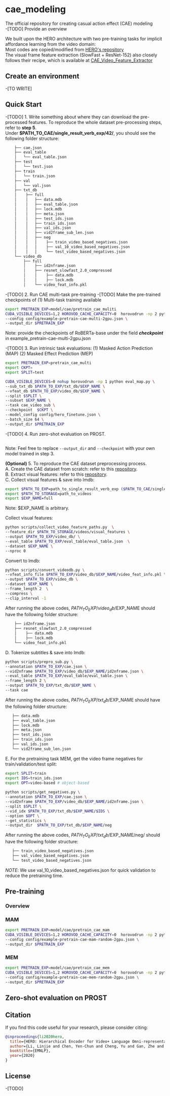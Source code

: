 # cae_modeling
The official repository for creating casual action effect (CAE) modeling \
-[TODO] Provide an overview

We built upon the HERO architecture with two pre-training tasks for implicit affordance learning from the video domain: \
Most codes are copied/modified from [HERO's repository](https://github.com/linjieli222/HERO) \
The visual frame feature extraction (SlowFast + ResNet-152) also closely follows their recipe, which is available at [CAE_Video_Feature_Extractor](https://github.com/Mallory24/cae_video_feature_extractor)

## Create an environment
-[TO WRITE]

## Quick Start
-[TODO] 1. Write something about where they can download the pre-processed features.
To reproduce the whole dataset pre-processing steps, refer to **step 5**. \
Under **$PATH_TO_CAE/single_result_verb_exp/42/**, you should see the following folder structure:
```bash
    ├── cae.json
    ├── eval_table
    │   └── eval_table.json
    ├── test
    │   └── test.json
    ├── train
    │   └── train.json
    ├── val
    │   └── val.json
    ├── txt_db
    │    ├── full
    │    │   ├── data.mdb
    │    │   ├── eval_table.json
    │    │   ├── lock.mdb
    │    │   ├── meta.json
    │    │   ├── test_ids.json
    │    │   ├── train_ids.json
    │    │   ├── val_ids.json
    │    │   ├── vid2frame_sub_len.json
    │    │   ├── neg
    │    │   │    ├── train_video_based_negatives.json
    │    │   │    ├── val_10_video_based_negatives.json
    │    │   │    └── test_video_based_negatives.json
    └── video_db
        ├── full
        │    ├── id2nframe.json
        │    ├── resnet_slowfast_2.0_compressed
        │    │    ├── data.mdb
        │    │    ├── lock.mdb
        │    └── video_feat_info.pkl
```
-[TODO] 2. Run CAE multi-task pre-training 
-[TODO] Make the pre-trained checkpoints of (1) Multi-task training available
```bash
export PRETRAIN_EXP=model/cae/pretrain_cae_muliti
CUDA_VISIBLE_DEVICES=1,2 HOROVOD_CACHE_CAPACITY=0  horovodrun -np 2 python pretrain.py \
--config config/example-pretrain-cae-multi-2gpu.json \
--output_dir $PRETRAIN_EXP
```
Note: provide the checkpoints of RoBERTa-base under the field **_checkpoint_** in example_pretrain-cae-multi-2gpu.json

-[TODO] 3. Run intrinsic task evaluations: (1) Masked Action Prediction (MAP) (2) Masked Effect Prediction (MEP)
```bash
export PRETRAIN_EXP=pretrain_cae_multi
export CKPT=
export SPLIT=test

CUDA_VISIBLE_DEVICES=0 nohup horovodrun -np 1 python eval_map.py \
--sub_txt_db $PATH_TO_EXP/txt_db/$EXP_NAME \
--vfeat_db $PATH_TO_EXP/video_db/$EXP_NAME \
--split $SPLIT \
--subset $EXP_NAME \
--task cae_video_sub \
--checkpoint  $CKPT \
--model_config config/hero_finetune.json \
--batch_size 64 \
--output_dir $PRETRAIN_EXP 
```

-[TODO] 4. Run zero-shot evaluation on PROST.
```bash
```

Note: Feel free to replace `--output_dir` and `--checkpoint` with your own model trained in step 3.

**(Optional)** 5. To reproduce the CAE dataset preprocessing process. \
A. Create the CAE dataset from scratch: refer to this [repository](https://github.com/Mallory24/cae_dataset/blob/main/README.md). \
B. Extract visual features: refer to this [repository](https://github.com/Mallory24/cae_video_feature_extractor/blob/main/README.md). \
C. Collect visual features & save into lmdb: 
```bash
export $PATH_TO_EXP=path_to_single_result_verb_exp ($PATH_TO_CAE/single_result_verb_exp/42)
export $PATH_TO_STORAGE=path_to_videos
export $EXP_NAME=full 
```
Note: $EXP_NAME is arbitrary. 

Collect visual features:
```bash
python scripts/collect_video_feature_paths.py  \
--feature_dir $PATH_TO_STORAGE/videos/visual_features \
--output $PATH_TO_EXP/video_db/ \
--eval_table $PATH_TO_EXP/eval_table/eval_table.json  \
--dataset $EXP_NAME \
--nproc 0
```

Convert to lmdb:
```bash
python scripts/convert_videodb.py \
--vfeat_info_file $PATH_TO_EXP/video_db/$EXP_NAME/video_feat_info.pkl \
--output $PATH_TO_EXP/video_db \
--dataset $EXP_NAME \
--frame_length 2  \
--compress \
--clip_interval -1
```

After running the above codes, $PATH_TO_EXP/video_db/$EXP_NAME should have the following folder structure:
```bash
    ├── id2nframe.json
    ├── resnet_slowfast_2.0_compressed
    │    ├── data.mdb
    │    ├── lock.mdb
    └── video_feat_info.pkl
```

D. Tokenize subtitles & save into lmdb:
```bash
python scripts/prepro_sub.py \
--annotation $PATH_TO_EXP/cae.json \
--vid2nframe $PATH_TO_EXP/video_db/$EXP_NAME/id2nframe.json \
--eval_table $PATH_TO_EXP/eval_table/eval_table.json \
--frame_length 2 \
--output $PATH_TO_EXP/txt_db/$EXP_NAME \
--task cae
```

After running the above codes, $PATH_TO_EXP/txt_db/$EXP_NAME should have the following folder structure:
```bash
   ├── data.mdb
   ├── eval_table.json
   ├── lock.mdb
   ├── meta.json
   ├── test_ids.json
   ├── train_ids.json
   ├── val_ids.json
   └── vid2frame_sub_len.json
```

E. For the pretraining task MEM, get the video frame negatives for train/validation/test split:
```bash
export SPLIT=train
export IDS=train_ids.json 
export OPT=video-based # object-based
 
python scripts/get_negatives.py \
--annotation $PATH_TO_EXP/cae.json \
--vid2nframe $PATH_TO_EXP/video_db/$EXP_NAME/id2nframe.json \
--split $SPLIT \
--vid_idx $PATH_TO_EXP/txt_db/$EXP_NAME/$IDS \
--option $OPT \
--get_statistics \
--output_dir  $PATH_TO_EXP/txt_db/$EXP_NAME/neg
```

After running the above codes, $PATH_TO_EXP/txt_db/$EXP_NAME/neg/ should have the following folder structure:
```bash
   ├── train_video_based_negatives.json
   ├── val_video_based_negatives.json
   └── test_video_based_negatives.json
```
*NOTE*: We use val_10_video_based_negatives.json for quick validation to reduce the pretraining time.

## Pre-training
### Overview

### MAM
```bash
export PRETRAIN_EXP=model/cae/pretrain_cae_mam
CUDA_VISIBLE_DEVICES=1,2 HOROVOD_CACHE_CAPACITY=0  horovodrun -np 2 python pretrain.py \
--config config/example-pretrain-cae-mam-random-2gpu.json \
--output_dir $PRETRAIN_EXP
```
### MEM
```bash
export PRETRAIN_EXP=model/cae/pretrain_cae_mem
CUDA_VISIBLE_DEVICES=1,2 HOROVOD_CACHE_CAPACITY=0  horovodrun -np 2 python pretrain.py \
--config config/example-pretrain-cae-mem-random-2gpu.json \
--output_dir $PRETRAIN_EXP
```

## Zero-shot evaluation on PROST



## Citation
If you find this code useful for your research, please consider citing:
```bibtex
@inproceedings{li2020hero,
  title={HERO: Hierarchical Encoder for Video+ Language Omni-representation Pre-training},
  author={Li, Linjie and Chen, Yen-Chun and Cheng, Yu and Gan, Zhe and Yu, Licheng and Liu, Jingjing},
  booktitle={EMNLP},
  year={2020}
}
```

## License

-[TODO]

